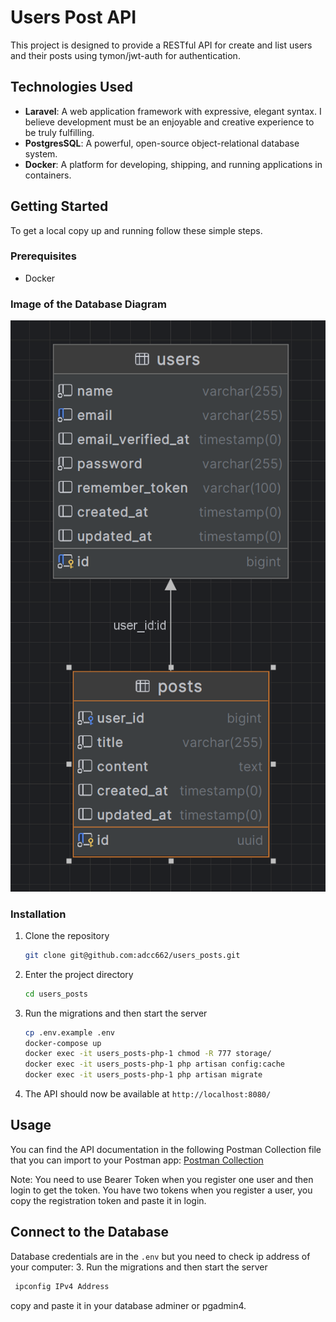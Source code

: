 # Users Post API

This project is designed to provide a RESTful API for create and list users and their posts using tymon/jwt-auth for authentication.

## Technologies Used

- **Laravel**: A web application framework with expressive, elegant syntax. I believe development must be an enjoyable and creative experience to be truly fulfilling.
- **PostgresSQL**: A powerful, open-source object-relational database system.
- **Docker**: A platform for developing, shipping, and running applications in containers.

## Getting Started

To get a local copy up and running follow these simple steps.

### Prerequisites

- Docker


### Image of the Database Diagram
![This is an image](/images/img.png)


### Installation


1. Clone the repository
   ```sh
   git clone git@github.com:adcc662/users_posts.git
   ```

2. Enter the project directory
   ```sh
   cd users_posts
   ```

3. Run the migrations and then start the server
   ```sh
   cp .env.example .env
   docker-compose up
   docker exec -it users_posts-php-1 chmod -R 777 storage/
   docker exec -it users_posts-php-1 php artisan config:cache
   docker exec -it users_posts-php-1 php artisan migrate
   ```

4. The API should now be available at `http://localhost:8080/`

## Usage
You can find the API documentation in the following Postman Collection file that you can import to your Postman app:
[Postman Collection](Blog-Laravel.postman_collection.json)

Note: You need to use Bearer Token when you register one user and then login to get the token. You have two tokens when you register a user, you copy the registration token and paste it in login.

## Connect to the Database
Database credentials are in the `.env` but you need to check ip address of your computer:
3. Run the migrations and then start the server
   ```sh
    ipconfig IPv4 Address
   ```
copy and paste it in your database adminer or pgadmin4.
